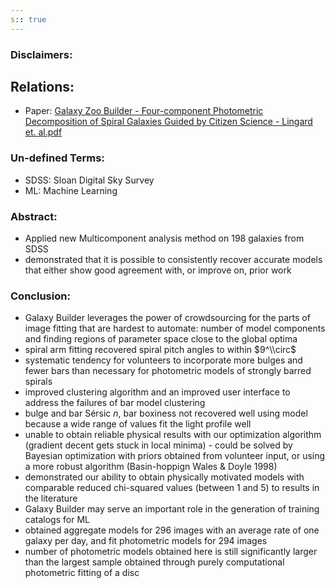 ```yaml
---
s:: true
---
```

### Disclaimers:


## Relations:
- Paper: [Galaxy Zoo Builder - Four-component Photometric Decomposition of Spiral Galaxies Guided by Citizen Science - Lingard et. al.pdf](../../../PDFs/Galaxy%20Zoo%20Builder%20-%20Four-component%20Photometric%20Decomposition%20of%20Spiral%20Galaxies%20Guided%20by%20Citizen%20Science%20-%20Lingard%20et.%20al.pdf)

### Un-defined Terms:
- SDSS: Sloan Digital Sky Survey
- ML: Machine Learning

### Abstract:

- Applied new Multicomponent analysis method on 198 galaxies from SDSS
- demonstrated that it is possible to consistently recover accurate models that either show good agreement with, or improve on, prior work

### Conclusion:

- Galaxy Builder leverages the power of crowdsourcing for the parts of image fitting that are hardest to automate: number of model components and finding regions of parameter space close to the global optima
- spiral arm fitting recovered spiral pitch angles to within $9^\\circ$ 
- systematic tendency for volunteers to incorporate more bulges and fewer bars than necessary for photometric models of strongly barred spirals
- improved clustering algorithm and an improved user interface to address the failures of bar model clustering
- bulge and bar Sérsic $n$, bar boxiness not recovered well using model because a wide range of values fit the light profile well
- unable to obtain reliable physical results with our optimization algorithm (gradient decent gets stuck in local minima) - could be solved by Bayesian optimization with priors obtained from volunteer input, or using a more robust algorithm (Basin-hoppign Wales & Doyle 1998)
- demonstrated our ability to obtain physically motivated models with comparable reduced chi-squared values (between 1 and 5) to results in the literature
- Galaxy Builder may serve an important role in the generation of training catalogs for ML
- obtained aggregate models for 296 images with an average rate of one galaxy per day, and fit photometric models for 294 images
- number of photometric models obtained here is still significantly larger than the largest sample obtained through purely computational photometric fitting of a disc
